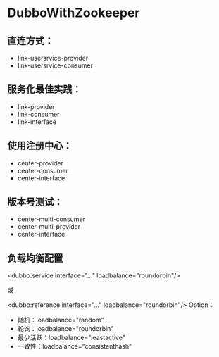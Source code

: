 # DubboWithZookeeper
## 直连方式：
- link-usersrvice-provider
- link-usersrvice-consumer

## 服务化最佳实践：
- link-provider
- link-consumer
- link-interface

## 使用注册中心：
- center-provider
- center-consumer
- center-interface

## 版本号测试：
- center-multi-consumer
- center-multi-provider
- center-interface

## 负载均衡配置
<dubbo:service interface="..." loadbalance="roundorbin"/>

或

<dubbo:reference interface="..." loadbalance="roundorbin"/>
Option：
- 随机：loadbalance="random"
- 轮询：loadbalance="roundorbin"
- 最少活跃：loadbalance="leastactive"
- 一致性：loadbalance="consistenthash"

